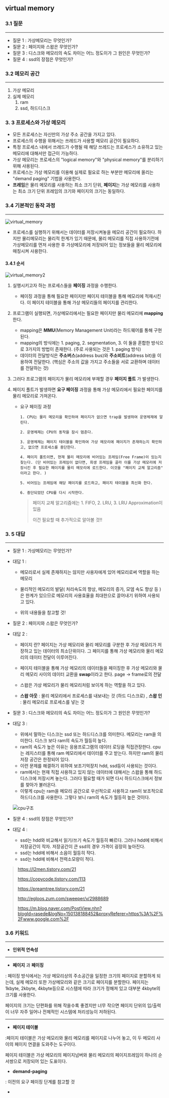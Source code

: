 ## virtual memory



### 3.1 질문

------

- 질문 1 : 가상메모리는 무엇인가? 
- 질문 2 : 페이지와 스왑은 무엇인가? 
- 질문 3 : 디스크와 메모리의 속도 차이는 어느 정도이가 그 원인은 무엇인가? 
- 질문 4 :  ssd의 장점은 무엇인가? 



### 3.2 메모리 공간

---

1. 가상 메모리 
2. 실제 메모리 
   1. ram 
   2. ssd, 하드디스크

### 3. 3 프로세스와 가상 메모리 

* 모든 프로세스는 자신만의 가상 주소 공간을 가지고 있다. 
* 프로세스의 수행을 위해서는 쓰레드가 사용할 메모리 공간이 필요하다. 
* 특정 프로세스 내에서 쓰레드가 수행될 때 해당 쓰레드는 프로세스가 소유하고 있는 메모리에 대해서만 접근이 가능하다. 
* 가상 메모리는 프로세스의 "logical memory"와 "physical memory"를 분리하기 위해 사용된다. 
* 프로세스는 가상 메모리를 이용해 실제로 필요로 하는 부분만 메모리에 올리는 "demand paging" 기법을 사용한다. 
* **프레임**은 물리 메모리를 사용하는 최소 크기 단위, **페이지**는 가상 메모리를 사용하는 최소 크기 단위  프레임의 크기와 페이지의 크기는 동일하다.



### 3.4 기본적인 동작 과정

---



![virtual_memory](img\virtual_memory.png)

* 프로세스를 실행하기 위해서는 데이터를 저장시켜놓을 메모리 공간이 필요하다. 하지만 물리메모리는 물리적 한계가 있기 때문에, 물리 메모리를 직접 사용하기전에 가상메모리를 먼저 사용한 후 가상메모리에 저장되어 있는 정보들을 물리 메모리에 매칭시켜 사용한다. 



#### 3.4.1 순서 

![virtual_memory2](img\virtual_memory2.png)

1. 실행시키고자 하는 프로세스들을 **페이징** 과정을 수행한다. 

   * 페이징 과정을 통해 필요한 페이지만 페이지 테이블을 통해 메모리에 적재시킨다. 이 페이지 테이블을 통해 가상 메모리들의 페이지를 관리한다. 

2. 프로그램이 실행되면, 가상메모리에서는 필요한 페이지만 물리 메모리에 **mapping** 한다. 

   * mapping은 **MMU**(Memory Management Unit)라는 하드웨어를 통해 구현된다. 
   * mapping의 방식에는 1. paging, 2. segmentation, 3. 이 둘을 혼합한 방식으로 3가지의 방법이 존재한다. (주로 사용되는 것은 1. paging 방식)
   * 데이터의 전달방식은 **주소버스**(address bus)와 **주소비트**(address bit)을 이용하여 전달한다. (핵심은 주소의 값을 가지고 주소들을 서로 교환하며 데이터를 전달하는 것)

3. 그러다 프로그램의 페이지가 물리 메모리에 부재할 경우 **페이지 폴트** 가 발생한다. 

4. 페이지 폴트가 발생하면 **요구 페이징** 과정을 통해 가상 메모리에서 필요한 페이지를 물리 메모리로 가져온다. 

   * 요구 페이징 과정 

     ```
     1. CPU는 물리 메모리을 확인하여 페이지가 없으면 trap을 발생하여 운영체제에 알린다.
     
     2. 운영체제는 CPU의 동작을 잠시 멈춘다.
     
     3. 운영체제는 페이지 테이블을 확인하여 가상 메모리에 페이지가 존재하는지 확인하고, 없으면 프로세스를 중단한다.
     
     4. 페이지 폴트이면, 현재 물리 메모리에 비어있는 프레임(Free Frame)이 있는지 찾는다. (단 비어있는 프레임이 없다면, 희생 프레임을 골라 이를 가상 메모리에 저장시킨 후 필요한 페이지를 물리 메모리에 로드한다. 이것을 "페이지 교체 알고리즘" 이라고 한다. )
     
     5. 비어있는 프레임에 해당 페이지를 로드하고, 페이지 테이블을 최신화 한다.
     
     6. 중단되었던 CPU를 다시 시작한다. 
     ```

     > 페이지 교체 알고리즘에는 1. FIFO, 2. LRU, 3. LRU Approximation이 있음 
     >
     > 이건 필요할 때 추가적으로 알아볼 것!!

   

### 3. 5 대답

------

- 질문 1 : 가상메모리는 무엇인가? 

- 대답 1 :  

  - 메모리로서 실제 존재하지는 않지만 사용자에게 있어 메모리로써 역할을 하는 메모리 

  - 물리적인 메모리의 발달( 처리속도의 향상, 메모리의 증가, 모뎀 속도 향상 등 ) 은 한계가 있으므로 메모리의 사용효율을 최대한으로  끌어내기 위하여 사용되고 있다. 

  - 위의 내용들을 참고할 것! 

    

- 질문 2 : 페이지와 스왑은 무엇인가?

- 대답 2 :

  - 페이지 란? 페이지는 가상 메모리와 물리 메모리를 구분한 후 가상 메모리가 저장하고 있는 데이터의 최소단위이다. 그 페이지를 통해 가상 메모리와 물리 메모리의 데이터 전달이 이루어진다. 

  - 페이지 테이블을 통해 가상 메모리의 데이터들을 페이징한 후 가상 메모리와 물리 메모리 사이의 데이터 교환을 **swap**이라고 한다. page -> frame로의 전달  

  - 스왑은 가상 메모리가 물리 메모리처럼 보이게 하는 역할을 하고 있다. 

  - **스왑 아웃** : 물리 메모리에서 프로세스를 내보내는 것 (하드 디스크로) , **스왑 인** : 물리 메모리로 프로세스를 넣는 것

    

- 질문 3 : 디스크와 메모리의 속도 차이는 어느 정도이가 그 원인은 무엇인가?

- 대답 3 : 

  - 위에서 말하는 디스크는 ssd 또는 하드디스크를 의미한다. 메모리는 ram을 의미한다. 디스크 보다 ram의 속도가 월등히 높다. 
  - ram의 속도가 높은 이유는 응용프로그램의 데이터 로딩을 직접관장한다. cpu는 레지스터를 통해 ram 메모리에서 데이터를 주고 받는다. 하지만 ram의 물리 저장 공간은 한정되어 있다. 
  - 이런 문제를 해결하기 위하여 보조기억장치 hdd, ssd등이 사용되는 것이다. 
  - ram에서는 현재 직접 사용하고 있지 않는 데이터에 대해서는 스왑을 통해 하드디스크에 저장시켜 놓는다. 그러다 필요할 때가 되면 다시 하드디스크에서 정보를 찾아가 불러온다. 
  - 이렇게 cpu는 ram을 메모리 공간으로 우선적으로 사용하고 ram이 보조적으로 하드디스크를 사용한다. 그렇다 보니 ram의 속도가 월등히 높은 것이다. 

  ![cpu구조](img\cpu구조.jpg)

  

- 질문 4 : ssd의 장점은 무엇인가?

- 대답 4 : 

  - ssd는 hdd와 비교해서 읽기/쓰기 속도가 월등히 빠르다. 그러나 hdd에 비해서 저장공간이 작자. 저장공간이 큰 ssd의 경우 가격이 굉장히 높아진다.
  - ssd는 hdd에 비해서 소음이 월등히 작다. 
  - ssd는 hdd에 비해서 전력소모량이 적다. 







> <https://l2men.tistory.com/21> 
>
> <https://copycode.tistory.com/113>
>
> <https://preamtree.tistory.com/21>
>
> <http://egloos.zum.com/sweeper/v/2988689>
>
> <https://m.blog.naver.com/PostView.nhn?blogId=rasede&logNo=150138188452&proxyReferer=https%3A%2F%2Fwww.google.com%2F>



### 3.6 키워드

---

* **인위적 연속성**

---

* **페이지** 과 **페이징**

: 페이징 방식에서는 가상 메모리상의 주소공간을 일정한 크기의 페이지로 분할하게 되는데, 실제 메모리 또한 가상메모리와 같은 크기로 페이지를 분할한다. 페이지는 1kbyte, 2kbyte, 4kbyte등으로 시스템에 따라 크기가 정해져 있고 대부분 4kbyte의 크기를 사용한다. 

페이지의 크기는 단편화를 위해 작을수록 좋겠지만 너무 작으면 페이지 단위의 입/출력이 너무 자주 일어나 전체적인 시스템에 처리성능이 저하된다. 

---

* **페이지 테이블**

:페이지 테이블은 가상 메모리와 물리 메모리를 페이지로 나누어 놓고, 이 두 메모리 사이의 페이지 연결을 도와주는 도구이다. 

페이지 테이블은 가상 메모리의 페이지넘버와 물리 메모리의 페이지프레임이 하나의 순서쌍으로 저장되어 있는 도표이다. 

* **demand-paging**

: 이전의 요구 페이징 단계를 참고할 것

* 

  